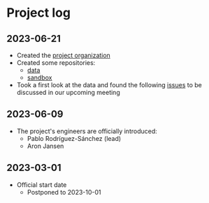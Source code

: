 # Project log

## 2023-06-21

- Created the [project organization](https://github.com/UNSAT3D)
- Created some repositories:
    - [data](https://github.com/UNSAT3D/sandbox)
    - [sandbox](https://github.com/UNSAT3D/sandbox)
- Took a first look at the data and found the following [issues](https://github.com/UNSAT3D/data/issues) to be discussed in our upcoming meeting

## 2023-06-09

- The project's engineers are officially introduced:
    - Pablo Rodríguez-Sánchez (lead)
    - Aron Jansen
    
## 2023-03-01

- Official start date
    - Postponed to 2023-10-01
